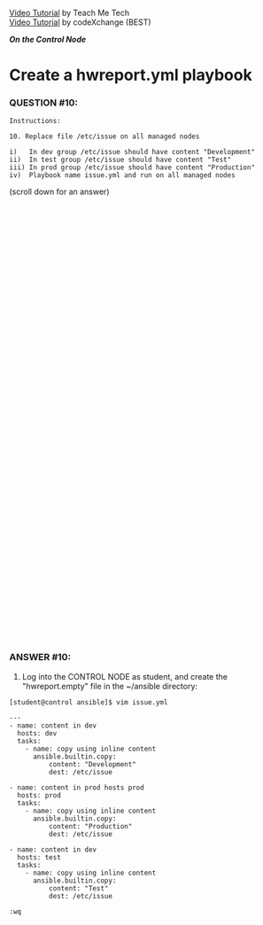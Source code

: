 <a href="https://www.youtube.com/watch?v=1_hTAanKxOU&list=PLYB6dfdhWDePZf4fd4YgGGtSX_vHKv5vz&index=13">Video Tutorial</a> by Teach Me Tech \
<a href="https://www.youtube.com/watch?v=lVdJ3ViMrnw&list=PLL_setXLS0tiYMipvQI4oUGkJwhOhn42J&index=10">Video Tutorial</a> by codeXchange (BEST)

***On the Control Node***

# Create a hwreport.yml playbook
### QUESTION #10:
```
Instructions:

10. Replace file /etc/issue on all managed nodes

i)   In dev group /etc/issue should have content "Development"
ii)  In test group /etc/issue should have content "Test"
iii) In prod group /etc/issue should have content "Production"
iv)  Playbook name issue.yml and run on all managed nodes
```

(scroll down for an answer)
<br/><br/><br/><br/><br/><br/><br/><br/><br/><br/><br/><br/><br/><br/><br/><br/><br/><br/><br/><br/><br/><br/><br/><br/>
<br/><br/><br/><br/><br/><br/><br/><br/><br/><br/><br/><br/><br/><br/><br/><br/><br/><br/><br/><br/><br/><br/><br/><br/>

### ANSWER #10:
1) Log into the CONTROL NODE as student, and create the "hwreport.empty" file in the ~/ansible directory:
```
[student@control ansible]$ vim issue.yml

---
- name: content in dev
  hosts: dev
  tasks:
    - name: copy using inline content
      ansible.builtin.copy:
          content: "Development"
          dest: /etc/issue

- name: content in prod hosts prod
  hosts: prod
  tasks:
    - name: copy using inline content
      ansible.builtin.copy:
          content: "Production"
          dest: /etc/issue

- name: content in dev
  hosts: test
  tasks:
    - name: copy using inline content
      ansible.builtin.copy:
          content: "Test"
          dest: /etc/issue
﻿
:wq
```
